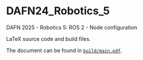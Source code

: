 # DAFN24_Robotics_5

DAFN 2025 - Robotics 5: ROS 2 - Node configuration

LaTeX source code and build files.

The document can be found in [`build/main.pdf`](build/main.pdf).
